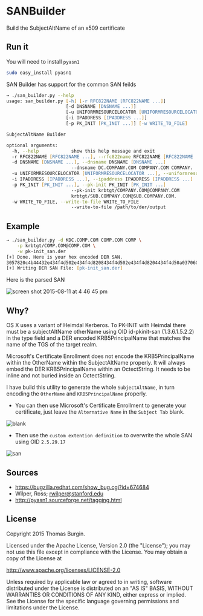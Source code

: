 # SANBuilder
Build the SubjectAltName of an x509 certificate

## Run it
You will need to install `pyasn1`
```zsh
sudo easy_install pyasn1
```

SAN Builder has support for the common SAN feilds
```zsh
→ ./san_builder.py --help 
usage: san_builder.py [-h] [-r RFC822NAME [RFC822NAME ...]]
                      [-d DNSNAME [DNSNAME ...]]
                      [-u UNIFORMRESOURCELOCATOR [UNIFORMRESOURCELOCATOR ...]]
                      [-i IPADDRESS [IPADDRESS ...]]
                      [-p PK_INIT [PK_INIT ...]] [-w WRITE_TO_FILE]

SubjectAltName Builder

optional arguments:
  -h, --help            show this help message and exit
  -r RFC822NAME [RFC822NAME ...], --rfc822name RFC822NAME [RFC822NAME ...]
  -d DNSNAME [DNSNAME ...], --dnsname DNSNAME [DNSNAME ...]
                        --dnsname DC.COMPANY.COM COMPANY.COM COMPANY.
  -u UNIFORMRESOURCELOCATOR [UNIFORMRESOURCELOCATOR ...], --uniformresourcelocator UNIFORMRESOURCELOCATOR [UNIFORMRESOURCELOCATOR ...]
  -i IPADDRESS [IPADDRESS ...], --ipaddress IPADDRESS [IPADDRESS ...]
  -p PK_INIT [PK_INIT ...], --pk-init PK_INIT [PK_INIT ...]
                        --pk-init krbtgt/COMPANY.COM@COMPANY.COM
                        krbtgt/SUB.COMPANY.COM@SUB.COMPANY.COM.
  -w WRITE_TO_FILE, --write-to-file WRITE_TO_FILE
                        --write-to-file /path/to/der/output
```

## Example
```zsh
→ ./san_builder.py -d KDC.COMP.COM COMP.COM COMP \
	-p krbtgt/COMP.COM@COMP.COM \
	-w pk-init_san.der 
[+] Done. Here is your hex encoded DER SAN.
3057820c4b44432e434f4d502e434f4d8208434f4d502e434f4d8204434f4d50a03706062b0601050202a02d302ba00a1b08434f4d502e434f4da11d301ba003020101a11430121b066b72627467741b08434f4d502e434f4d
[+] Writing DER SAN File: [pk-init_san.der]
```

Here is the parsed SAN

![screen shot 2015-08-11 at 4 46 45 pm](https://cloud.githubusercontent.com/assets/2117646/9210164/a9f0f816-4048-11e5-867c-d7dd71f5536b.png)


## Why?
OS X uses a variant of Heimdal Kerberos.
To PK-INIT with Heimdal there must be a subjectAltName otherName using OID id-pkinit-san (1.3.6.1.5.2.2) in the type field and a DER encoded KRB5PrincipalName that matches the name of the TGS of the target realm.

Microsoft's Certificate Enrollment does not encode the KRB5PrincipalName within the OtherName within the SubjectAltName properly. It will always embed the DER KRB5PrincipalName within an OctectString. It needs to be inline and not buried inside an OctectString.

I have build this utility to generate the whole `SubjectAltName`, in turn encoding the `OtherName` and `KRB5PrincipalName` properly.

  *  You can then use Microsoft's Certificate Enrollment to generate your certificate, just leave the `Alternative Name` in the `Subject Tab` blank.

![blank](https://cloud.githubusercontent.com/assets/2117646/9209219/57b67a8a-4043-11e5-9846-7c1f7d2a7467.png)

  *  Then use the `custom extention definition` to overwrite the whole SAN using OID `2.5.29.17`

![san](https://cloud.githubusercontent.com/assets/2117646/9209220/5a2cce5e-4043-11e5-8642-adc0a79ad176.png)

## Sources

  *  https://bugzilla.redhat.com/show_bug.cgi?id=674684
  *  Wilper, Ross; rwilper@stanford.edu
  *  http://pyasn1.sourceforge.net/tagging.html

## License

Copyright 2015 Thomas Burgin.

Licensed under the Apache License, Version 2.0 (the "License");
you may not use this file except in compliance with the License.
You may obtain a copy of the License at

http://www.apache.org/licenses/LICENSE-2.0

Unless required by applicable law or agreed to in writing, software
distributed under the License is distributed on an "AS IS" BASIS,
WITHOUT WARRANTIES OR CONDITIONS OF ANY KIND, either express or implied.
See the License for the specific language governing permissions and
limitations under the License.
